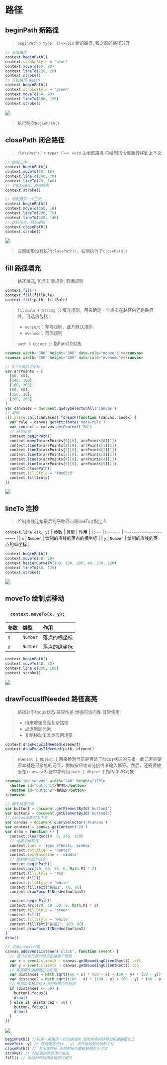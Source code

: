 # 路径

## beginPath 新路径

> `beginPath` > `type: ()=>void`
> 新的路径, 和之前的路径分开

```js
// 开始路径
context.beginPath()
context.strokeStyle = 'blue'
context.moveTo(60, 20)
context.lineTo(220, 20)
context.stroke()
// 开始路径 again
context.beginPath()
context.strokeStyle = 'green'
context.moveTo(60, 20)
context.lineTo(160, 120)
context.stroke()
```

![](/.assets/img/2022-02-15-10-18-29.png)

> 执行两次`beginPath()`

## closePath 闭合路径

> `closePath()` > `type: ()=> void`
> 关闭该路径 将绘制指令重新转移到上下文

```js
// 绘制三角
context.beginPath()
context.moveTo(10, 10)
context.lineTo(140, 70)
context.lineTo(70, 140)
// 不执行闭合，直接描边
context.stroke()

// 绘制另外一个三角
context.beginPath()
context.moveTo(160, 10)
context.lineTo(290, 70)
context.lineTo(220, 140)
// 执行闭合，然后描边
context.closePath()
context.stroke()
```

![](/.assets/img/2022-02-15-10-55-38.png)

> 左侧图形没有执行`closePath()`，右侧执行了`closePath()`

## fill 路径填充

> 路径填充, 包含非零规则, 奇偶规则

```js
context.fill()
context.fill(fillRule)
context.fill(path, fillRule)
```

> `fillRule { String }`: 填充规则。用来确定一个点实在路径内还是路径外。可选值包括：
>
> - `nonzero`：非零规则，此乃默认规则
> - `evenodd`：奇偶规则
>
> `path { Object }`: 指Path2D对象

```html
<canvas width="300" height="300" data-rule="nonzero"></canvas>
<canvas width="300" height="300" data-rule="evenodd"></canvas>
```

```js
// 2个三角的点坐标
var arrPoints = [
  [60, 60],
  [240, 100],
  [160, 280],
  [60, 60],
  [150, 20],
  [260, 260],
]
var canvases = document.querySelectorAll('canvas')
// 遍历
;[].slice.call(canvases).forEach(function (canvas, index) {
  var rule = canvas.getAttribute('data-rule')
  var context = canvas.getContext('2d')
  // 开始绘制
  context.beginPath()
  context.moveTo(arrPoints[0][0], arrPoints[0][1])
  context.lineTo(arrPoints[1][0], arrPoints[1][1])
  context.lineTo(arrPoints[2][0], arrPoints[2][1])
  context.lineTo(arrPoints[3][0], arrPoints[3][1])
  context.lineTo(arrPoints[4][0], arrPoints[4][1])
  context.lineTo(arrPoints[5][0], arrPoints[5][1])
  context.closePath()
  context.fillStyle = '#0e65c5'
  context.fill(rule)
})
```

![](/.assets/img/2022-02-15-14-44-30.png)

## lineTo 连接

> 绘制直线连接最后的子路径点喝lineTo()指定点

`context.lineTo(x, y)`
| 参数 | 类型 | 作用 |
| :--- | :------- | :----------------------- |
| `x` | `Number` | 绘制的直线的落点的横坐标 |
| `y` | `Number` | 绘制的直线的落点的纵坐标 |

```js
context.beginPath()
context.moveTo(50, 20)
context.bezierCurveTo(100, 100, 200, 40, 250, 120)
context.lineTo(50, 120)
context.stroke()
```

![](./.assets/线-2022-03-29-16-41-16.png)

## moveTo 绘制点移动

### 　`context.moveTo(x, y);`

| 参数 | 类型     | 作用         |
| :--- | :------- | :----------- |
| `x`  | `Number` | 落点的横坐标 |
| `y`  | `Number` | 落点的纵坐标 |

```js
context.beginPath()
context.moveTo(50, 20)
context.lineTo(200, 100)
context.stroke()
```

![](./.assets/index-2022-03-29-16-53-29.png)

## drawFocusIfNeeded 路径高亮

> 路径处于focus状态
> 兼容性差
> 增强可访问性
> 日常使用:
>
> - 用来增强高亮复杂路径
> - 点选删除元素
> - 复制移动工具类应用场景

```js
context.drawFocusIfNeeded(element)
context.drawFocusIfNeeded(path, element)
```

> `element { Object }` 用来检测当前是否处于focus状态的元素。此元素需要原本就是可聚焦的元素，例如按钮或者链接或者输入框等。然后，还需要放置在`<canvas>`标签中才有用
> `path { Object }` 指Path2D对象

```html
<canvas id="canvas" width="240" height="120">
  <button id="button1">按钮1</button>
  <button id="button2">按钮2</button>
</canvas>
```

```js
// 两个按钮元素
var button1 = document.getElementById('button1')
var button2 = document.getElementById('button2')
// canvas元素和上下文
var canvas = document.querySelector('#canvas')
var context = canvas.getContext('2d')
var draw = function () {
  context.clearRect(0, 0, 240, 120)
  // 设置字体样式
  context.font = '16px STHeiti, SimHei'
  context.textAlign = 'center'
  context.textBaseline = 'middle'
  // 绘制两个圆和文字
  context.beginPath()
  context.arc(60, 60, 50, 0, Math.PI * 2)
  context.fillStyle = 'red'
  context.fill()
  context.fillStyle = 'white'
  context.fillText('按钮1', 60, 60)
  context.drawFocusIfNeeded(button1)

  context.beginPath()
  context.arc(180, 60, 50, 0, Math.PI * 2)
  context.fillStyle = 'green'
  context.fill()
  context.fillStyle = 'white'
  context.fillText('按钮2', 180, 60)
  context.drawFocusIfNeeded(button2)
}
draw()

// 点击canvas元素
canvas.addEventListener('click', function (event) {
  // 通过点击位置判断点击是哪个圈圈
  var x = event.clientX - canvas.getBoundingClientRect().left
  var y = event.clientY - canvas.getBoundingClientRect().top
  // 距离两个圈圈圆心的距离
  var distance1 = Math.sqrt((60 - x) * (60 - x) + (60 - y) * (60 - y))
  var distance2 = Math.sqrt((180 - x) * (180 - x) + (60 - y) * (60 - y))
  // 根据距离和半径大小判断是否在圈内
  if (distance1 <= 50) {
    button1.focus()
    draw()
  } else if (distance2 < 50) {
    button2.focus()
    draw()
  }
})
```

![](/.assets/img/2022-02-15-11-41-32.png)

```js
beginPath() //新建一条路径一旦创建成功 绘制命令将转移到新建的路径上
moveTo(x, y) // 移动画笔到(x , y) 点开始后面的绘制工作
closePath() // 关闭该路径 将绘制指令重新转移到上下文
stroke() // 将绘制的路径进行描边
fill() // 将绘制的封闭区域进行填充
```
